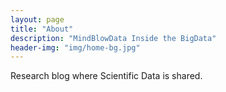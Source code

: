 ```yaml
---
layout: page
title: "About"
description: "MindBlowData Inside the BigData"
header-img: "img/home-bg.jpg"
---
```


Research blog where Scientific Data is shared.
	
